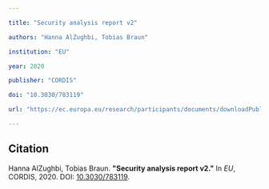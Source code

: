 ```yaml
---

title: "Security analysis report v2"

authors: "Hanna AlZughbi, Tobias Braun"

institution: "EU"

year: 2020

publisher: "CORDIS"

doi: "10.3030/783119"

url: "https://ec.europa.eu/research/participants/documents/downloadPublic?documentIds=080166e5d290251d&appId=PPGMS"

---
```



## Citation

Hanna AlZughbi, Tobias Braun. **"Security analysis report v2."** In *EU*, CORDIS, 2020. DOI: [10.3030/783119](https://ec.europa.eu/research/participants/documents/downloadPublic?documentIds=080166e5d290251d&appId=PPGMS).